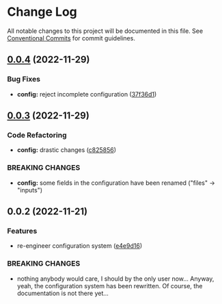 # Change Log

All notable changes to this project will be documented in this file.
See [Conventional Commits](https://conventionalcommits.org) for commit guidelines.

## [0.0.4](https://github.com/chenlijun99/autoanki/compare/@autoanki/config@0.0.3...@autoanki/config@0.0.4) (2022-11-29)

### Bug Fixes

- **config:** reject incomplete configuration ([37f36d1](https://github.com/chenlijun99/autoanki/commit/37f36d1ab2657e6d6f203d7a5fb03be165cb2a8e))

## [0.0.3](https://github.com/chenlijun99/autoanki/compare/@autoanki/config@0.0.2...@autoanki/config@0.0.3) (2022-11-29)

### Code Refactoring

- **config:** drastic changes ([c825856](https://github.com/chenlijun99/autoanki/commit/c8258566e1354c8959135543c659eb9e09bba79c))

### BREAKING CHANGES

- **config:** some fields in the configuration have been renamed
  ("files" -> "inputs")

## 0.0.2 (2022-11-21)

### Features

- re-engineer configuration system ([e4e9d16](https://github.com/chenlijun99/autoanki/commit/e4e9d161b3f61b341d0f6f3fd3bd7e92bb1d2f06))

### BREAKING CHANGES

- nothing anybody would care, I should by the only user
  now... Anyway, yeah, the configuration system has been rewritten.
  Of course, the documentation is not there yet...
